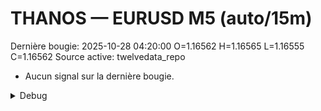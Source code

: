 # THANOS — EURUSD M5 (auto/15m)
Dernière bougie: 2025-10-28 04:20:00  O=1.16562  H=1.16565  L=1.16555  C=1.16562
Source active: twelvedata_repo

- Aucun signal sur la dernière bougie.

<details><summary>Debug</summary>

- TD_API_KEY manquant.

</details>